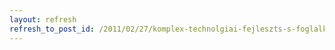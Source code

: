 ```yaml
---
layout: refresh
refresh_to_post_id: /2011/02/27/komplex-technolgiai-fejleszts-s-foglalkoztats-tmogatsa-felfggesztve
---
```

